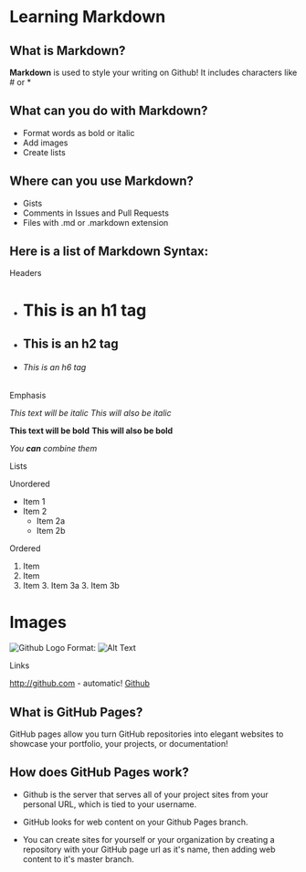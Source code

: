 # Learning Markdown 

## What is Markdown?

**Markdown** is used to style your writing on Github! It includes characters like # or *

## What can you do with Markdown?

- Format words as bold or italic
- Add images
- Create lists

## Where can you use Markdown?

- Gists
- Comments in Issues and Pull Requests
- Files with .md or .markdown extension

## Here is a list of Markdown Syntax:

Headers

- # This is an h1 tag
- ## This is an h2 tag
- ###### This is an h6 tag

Emphasis

 *This text will be italic*
 _This will also be italic_

**This text will be bold**
__This will also be bold__

_You **can** combine them_

Lists

Unordered

* Item 1
* Item 2
   * Item 2a
   * Item 2b

Ordered
1. Item 
2. Item
3. Item
   3. Item 3a
   3. Item 3b

# Images

![Github Logo](/images/logo.png)
Format: ![Alt Text](url)

Links

http://github.com - automatic!
[Github](htt[://github.com)


## What is GitHub Pages?

GitHub pages allow you turn GitHub repositories into elegant websites to showcase your portfolio, your projects, or documentation!

## How does GitHub Pages work?

- Github is the server that serves all of your project sites from your personal URL, which is tied to your username.

- GitHub looks for web content on your Github Pages branch.

- You can create sites for yourself or your organization by creating a repository with your GitHub page url as it's name, then adding web content to it's master branch.
